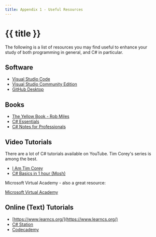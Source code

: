 ```yaml
---
title: Appendix 1 - Useful Resources
---
```


# {{ title }}

The following is a list of resources you may find useful to enhance your study of both programming in general, and C# in particular.

## Software

- [Visual Studio Code](https://code.visualstudio.com/)
- [Visual Studio Community Edition](https://visualstudio.microsoft.com/downloads/)
- [GitHub Desktop](https://desktop.github.com/)

## Books

- [The Yellow Book - Rob Miles](http://www.csharpcourse.com/)
- [C\# Essentials](https://www.techotopia.com/index.php/C_Sharp_Essentials)
- [C\# Notes for Professionals](https://books.goalkicker.com/CSharpBook/)

## Video Tutorials

There are a lot of C# tutorials available on YouTube.  Tim Corey's series is among the best.

- [I Am Tim Corey](https://www.youtube.com/user/IAmTimCorey)
- [C# Basics in 1 hour (Mosh)](https://youtu.be/gfkTfcpWqAY)

Microsoft Virtual Academy - also a great resource:

[Microsoft Virtual Academy](https://channel9.msdn.com/Series/CSharp-Fundamentals-for-Absolute-Beginners?ref=hackernoon.com)

## Online (Text) Tutorials

- [https://www.learncs.org/](https://www.learncs.org/)
- [C\# Station](http://csharp-station.com/Tutorial/CSharp/SmartConsoleSetup.aspx)
- [Codecademy](https://www.codecademy.com/learn/learn-c-sharp)
